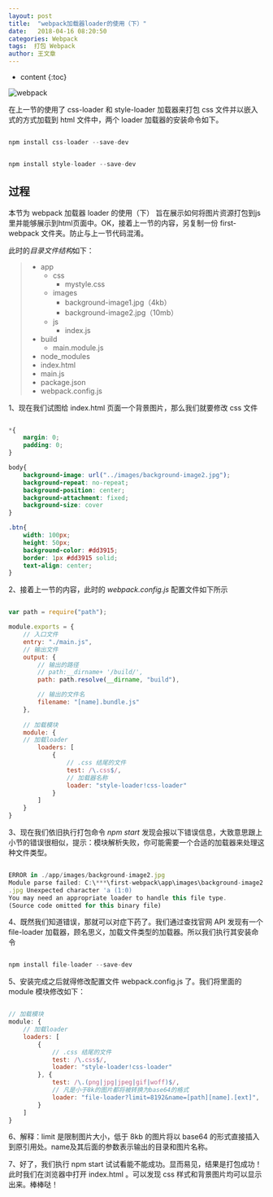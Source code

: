 ```yaml
---
layout: post
title:  "webpack加载器loader的使用（下）"
date:   2018-04-16 08:20:50
categories: Webpack
tags:  打包 Webpack
author: 王文章
---
```


* content
{:toc}

![webpack](https://i.loli.net/2018/04/21/5ada9267452a4.jpg)

在上一节的使用了 css-loader 和 style-loader 加载器来打包 css 文件并以嵌入式的方式加载到 html 文件中，两个 loader 加载器的安装命令如下。

```js

npm install css-loader --save-dev

```

```js

npm install style-loader --save-dev

```





## 过程


本节为 webpack 加载器 loader 的使用（下） 旨在展示如何将图片资源打包到js里并能够展示到html页面中。OK，接着上一节的内容，另复制一份 first-webpack 文件夹。防止与上一节代码混淆。

此时的*目录文件结构*如下：


> - app
>   - css
>     - mystyle.css
>   - images
>     - background-image1.jpg（4kb）
>     - background-image2.jpg（10mb）
>   - js
>     - index.js
> - build
>     - main.module.js
> - node_modules
> - index.html
> - main.js
> - package.json
> - webpack.config.js

1、现在我们试图给 index.html 页面一个背景图片，那么我们就要修改 css 文件

```css

*{
    margin: 0;
    padding: 0;
}

body{
    background-image: url("../images/background-image2.jpg");
    background-repeat: no-repeat;
    background-position: center;
    background-attachment: fixed;
    background-size: cover
}

.btn{
    width: 100px;
    height: 50px;
    background-color: #dd3915;
    border: 1px #dd3915 solid;
    text-align: center;
}

```

2、接着上一节的内容，此时的 *webpack.config.js* 配置文件如下所示

```js

var path = require("path");

module.exports = {
    // 入口文件
    entry: "./main.js",
    // 输出文件
    output: {
        // 输出的路径
        // path:__dirname+ '/build/',
        path: path.resolve(__dirname, "build"),

        // 输出的文件名
        filename: "[name].bundle.js"
    },
	
	// 加载模块
    module: {
    // 加载loader
        loaders: [
            {
                // .css 结尾的文件
                test: /\.css$/,
                // 加载器名称
                loader: "style-loader!css-loader"
            }
        ]
    }
}

```

3、现在我们依旧执行打包命令 *npm start* 发现会报以下错误信息，大致意思跟上小节的错误很相似，提示：模块解析失败，你可能需要一个合适的加载器来处理这种文件类型。

```js

ERROR in ./app/images/background-image2.jpg
Module parse failed: C:\***\first-webpack\app\images\background-image2
.jpg Unexpected character 'a (1:0)
You may need an appropriate loader to handle this file type.
(Source code omitted for this binary file)

```

4、既然我们知道错误，那就可以对症下药了。我们通过查找官网 API 发现有一个 file-loader 加载器，顾名思义，加载文件类型的加载器。所以我们执行其安装命令

```js

npm install file-loader --save-dev

```
5、安装完成之后就得修改配置文件 webpack.config.js 了。我们将里面的 module 模块修改如下：

```js

// 加载模块
module: {
    // 加载loader
    loaders: [
        {
            // .css 结尾的文件
            test: /\.css$/,
            loader: "style-loader!css-loader"
        }, {
            test: /\.(png|jpg|jpeg|gif|woff)$/,
            // 凡是小于8k的图片都将被转换为base64的格式
            loader: "file-loader?limit=8192&name=[path][name].[ext]",
        }
    ]
}

```
6、解释：limit 是限制图片大小，低于 8kb 的图片将以 base64 的形式直接插入到原引用处。name及其后面的参数表示输出的目录和图片名称。

7、好了，我们执行 npm start 试试看能不能成功。显而易见，结果是打包成功！此时我们在浏览器中打开 index.html 。可以发现 css 样式和背景图片均可以显示出来。棒棒哒！























